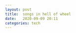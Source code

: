 ```yaml
---
layout: post
title:  songs in hell of wheel 
date:   2020-09-09 20:11 
categories: tech 
---
```


```

```

